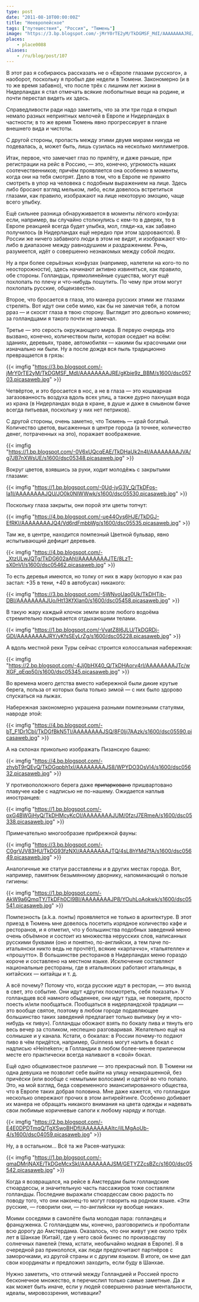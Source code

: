 ```yaml
---
type: post
date: "2011-08-10T00:00:00Z"
title: "Неевропейское"
tags: ["путешествия", "Россия", "Тюмень"]
image: "https://3.bp.blogspot.com/-jMrY0rTE2yM/TkDGMSF_MdI/AAAAAAAAJRE/gKbie9z_BBM/s1600/dsc05703.picasaweb.jpg"
places:
    - place0088
aliases:
    - /ru/blog/post/107
---
```


В этот раз я собираюсь рассказать не о «Европе глазами русского», а наоборот, поскольку я пробыл две недели в Тюмени. Закономерно (и в то же время забавно), что после трёх с лишним лет жизни в Нидерландах я стал отмечать всякие любопытные вещи на родине, и почти перестал видеть их здесь.

<!--more-->

Справедливости ради надо заметить, что за эти три года я открыл немало разных неприятных мелочей в Европе и Нидерландах в частности; в то же время Тюмень явно прогрессирует в плане внешнего вида и чистоты.

С другой стороны, пропасть между этими двумя мирами никуда не подевалась, а, может быть, лишь сузилась на несколько миллиметров.

Итак, первое, что замечает глаз по прилёту, и даже раньше, при регистрации на рейс в Россию, — это, конечно, угрюмость наших соотечественников; причём проявляется она особенно в моменты, когда они на тебя смотрят. Дело в том, что в Европе не принято смотреть в упор на человека с подобным выражением на лице. Здесь либо бросают взгляд мельком, либо, если довелось встретиться глазами, как правило, изображают на лице некоторую эмоцию, чаще всего улыбку.

Ещё сильнее разница обнаруживается в моменты лёгкого конфуза: если, например, вы случайно столкнулись с кем-то в дверях, то в Европе реакцией всегда будет улыбка, мол, гляди-ка, как забавно получилось (в Нидерландах ещё нередко при этом здороваются). В России же ничего забавного люди в этом не видят, и изображают что-либо в диапазоне между равнодушием и раздражением. Речь, разумеется, идёт о совершенно незнакомых между собой людях.

Ну а при более серьёзных конфузах (например, налетели на кого-то по неосторожности), здесь начинают активно извиняться, как правило, обе стороны. Голландцы, прямолинейные существа, могут ещё похлопать по плечу и что-нибудь пошутить. По чему при этом могут похлопать русские, общеизвестно.

Второе, что бросается в глаза, это манера русских этими же глазами стрелять. Вот идут они себе мимо, как бы не замечая тебя, а потом рраз — и скосят глаза в твою сторону. Выглядит это довольно комично; за голландцами я такого почти не замечал.

Третье — это серость окружающего мира. В первую очередь это вызвано, конечно, количеством пыли, которая оседает на всём: зданиях, деревьях, траве, автомобилях — какими бы красочными они изначально ни были. Ну а после дождя вся пыль традиционно превращается в грязь:

{{< imgfig "https://3.bp.blogspot.com/-jMrY0rTE2yM/TkDGMSF_MdI/AAAAAAAAJRE/gKbie9z_BBM/s1600/dsc05703.picasaweb.jpg" >}}

Четвёртое, и это бросается в нос, а не в глаза — это кошмарная загазованность воздуха вдоль всех улиц, а также дурно пахнущая вода из крана (в Нидерландах вода в кране, в душе и даже в смывном бачке всегда питьевая, поскольку у них нет петриков).

С другой стороны, очень заметно, что Тюмень — край богатый. Количество цветов, высаженных в центре города (а точнее, количество денег, потраченных на это), поражает воображение.

{{< imgfig "https://1.bp.blogspot.com/-0V6xUQcqEAE/TkDHaUk2n4I/AAAAAAAAJVA/g7JB7nXWsUE/s1600/dsc05348.picasaweb.jpg" >}}

Вокруг цветов, взявшись за руки, ходит молодёжь с закрытыми глазами:

{{< imgfig "https://1.bp.blogspot.com/-0Ud-jyG3V_Q/TkDFos-Ia1I/AAAAAAAAJQU/JO0k0NIWWwk/s1600/dsc05530.picasaweb.jpg" >}}

Поскольку глаза закрыты, они порой эти цветы топчут:

{{< imgfig "https://4.bp.blogspot.com/-ue44Oys6HJE/TkDGJ-EfRKI/AAAAAAAAJQ4/Vd6rdFmbbWg/s1600/dsc05535.picasaweb.jpg" >}}

Там же, в центре, находится помпезный Цветной бульвар, явно испытывающий дефицит деревьев.

{{< imgfig "https://4.bp.blogspot.com/-_XtzULwJQTg/TkDG602aAhI/AAAAAAAAJTE/8LzT-sX0nVI/s1600/dsc05462.picasaweb.jpg" >}}

То есть деревья имеются, но толку от них в жару (которую я как раз застал: +35 в тени, +40 в автобусах) никакого:

{{< imgfig "https://3.bp.blogspot.com/-5WNyoUao0Uk/TkDHTjb-DBI/AAAAAAAAJUo/Ht13KfXIan0/s1600/dsc05458.picasaweb.jpg" >}}

В такую жару каждый клочок земли возле любого водоёма стремительно покрывается отдыхающими телами.

{{< imgfig "https://1.bp.blogspot.com/-VvatZ8I6JLU/TkDGRDj-GDI/AAAAAAAAJRY/yKfsSEyLrZg/s1600/dsc05228.picasaweb.jpg" >}}

А вдоль местной реки Туры сейчас строится колоссальная набережная:

{{< imgfig "https://2.bp.blogspot.com/-4Jj0bHX40_Q/TkDHAorv4rI/AAAAAAAAJTc/wXGF_qEqp50/s1600/dsc05345.picasaweb.jpg" >}}

Во времена моего детства вместо набережной были дикие крутые берега, польза от которых была только зимой — с них было здорово спускаться на лыжах.

Набережная закономерно украшена разными помпезными статуями, навроде этой:

{{< imgfig "https://4.bp.blogspot.com/-bT_F1Dr1CbI/TkDGfBkN5TI/AAAAAAAAJSQ/8F0Iji7AAzk/s1600/dsc05590.picasaweb.jpg" >}}

А на склонах прикольно изображать Пизанскую башню:

{{< imgfig "https://4.bp.blogspot.com/-zhybT9rQEvQ/TkDGqpbh1xI/AAAAAAAAJS8/WPYDO3OsVl4/s1600/dsc05632.picasaweb.jpg" >}}

У противоположного берега даже ~~припарковано~~ пришвартовано плавучее кафе с надписью не по-нашему. Ожидается наплыв иностранцев:

{{< imgfig "https://1.bp.blogspot.com/-oxG4BWGjHyQ/TkDHMcyKcOI/AAAAAAAAJUM/0fzrJ7ERmeA/s1600/dsc05338.picasaweb.jpg" >}}

Примечательно многообразие прибрежной фауны:

{{< imgfig "https://3.bp.blogspot.com/-C0grVJV83HU/TkDG93fzNXI/AAAAAAAAJTQ/4sL8hYMd7fA/s1600/dsc05649.picasaweb.jpg" >}}

Аналогичные же статуи расставлены и в других местах города. Вот, например, памятник безымянному дворнику, напоминающий о пользе гигиены:

{{< imgfig "https://1.bp.blogspot.com/-AkW9a6QmqTY/TkDFh0CI9BI/AAAAAAAAJP8/YOuhLoAokwk/s1600/dsc05541.picasaweb.jpg" >}}

Помпезность (a.k.a. понты) проявляется не только в архитектуре. В этот приезд в Тюмень мне довелось посетить изрядное количество кафе и ресторанов, и я отметил, что у большинства подобных заведений меню очень объёмное и состоит из множества нерусских слов, написанных русскими буквами (оно и понятно, по-английски, а тем паче по-итальянски никто ведь не прочтёт), всякие «карпаччо», «тальятелле» и «прошутто». В большинстве ресторанов в Нидерландах меню гораздо короче и составлено на местном языке. Исключение составляют национальные рестораны, где в итальянских работают итальянцы, в китайских — китайцы и т. д.

А всё почему? Потому что, когда русские идут в ресторан, — это выход в свет, это событие. Они идут «других посмотреть, себя показать». У голландцев всё намного обыденнее, они идут туда, не поверите, просто поесть и/или пообщаться. Пообщаться в нидерландской традиции — это вообще святое, поэтому в любом городе подавляющее большинство таких заведений предлагает только выпивку (ну и что-нибудь «к пиву»). Голландцы обожают взять по бокалу пива и тянуть его весь вечер за столиком, неспешно разговаривая. Желательно ещё на солнышке и у канала. Кстати, о бокалах: в России почему-то подают пиво в чём придётся, например, Guinness могут налить в бокал с надписью «Heineken»; в Голландии в любом более-менее приличном месте его практически всегда наливают в «свой» бокал.

Ещё одно общеизвестное различие — это прекрасный пол. В Тюмени ни одна девушка не позволит себе выйти на улицу ненакрашенной, без причёски (или вообще с немытыми волосами) и одетой во что попало. Это, на мой взгляд, беда современного эмансипированного общества, что в Европе таких добрая половина. Мне даже кажется, что голландки несколько опережают прочих в этом антирейтинге. Особенно добивает их манера не обращать никакого внимания на цвета одежды и надевать свои любимые коричневые сапоги к любому наряду и погоде.

{{< imgfig "https://2.bp.blogspot.com/-E4E0DPDTmqQ/TgXSwoBHDfI/AAAAAAAAItc/iILMgAoUb-4/s1600/dsc04059.picasaweb.jpg" >}}

Ну, а в остальном… Всё та же Расея-матушка:

{{< imgfig "https://1.bp.blogspot.com/-qmaDMrjNAXE/TkDGeMcxSkI/AAAAAAAAJSM/GETYZZcsBZc/s1600/dsc05542.picasaweb.jpg" >}}

Когда я возвращался, на рейсе в Амстердам были голландские стюардессы, и значительную часть пассажиров тоже составляли голландцы. Последние выражали стюардессам свою радость по поводу того, что они наконец-то могут говорить на родном языке. «Эти русские, — говорили они, — по-английски ну вообще никак».

Моими соседями в самолёте была молодая пара: голландец и француженка. С голландцем мы, конечно, разговорились и проболтали всю дорогу до Амстердама. Оказалось, что они живут уже около трёх лет в Шанхае (Китай), где у него свой бизнес по производству солнечных панелей (тема, кстати, необычайно модная в Европе). Я в очередной раз прикололся, как люди предпочитают партнёров с заморочками, из другой страны и с другим языком. В итоге, он мне дал свои координаты и предложил заходить, если буду в Шанхае.

Нужно заметить, что отличий между Голландией и Россией просто бесконечное множество, я перечислил только самые заметные. Да и как может быть иначе, если у людей совершенно разные ментальности, идеалы, мировоззрения, мотивации?
